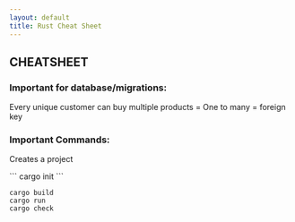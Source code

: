 ```yaml
---
layout: default
title: Rust Cheat Sheet
---
```


<h2>CHEATSHEET</h2>
<h3>Important for database/migrations:</h3>
<p>Every unique customer can buy multiple products = One to many = foreign key</p>

<h3>Important Commands:</h3>


<p>Creates a project</p>
```
cargo init
```

```
cargo build
cargo run
cargo check
```